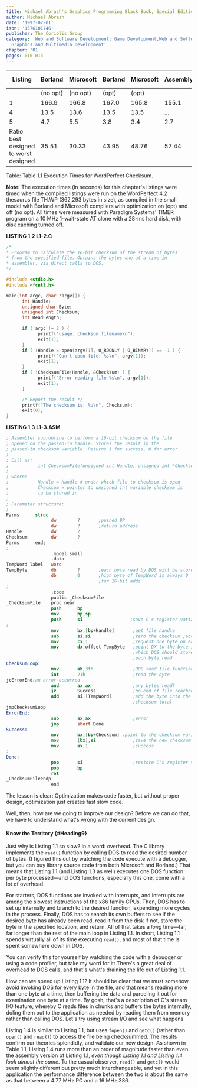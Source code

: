 ```yaml
---
title: Michael Abrash's Graphics Programming Black Book, Special Edition
author: Michael Abrash
date: '1997-07-01'
isbn: '1576101746'
publisher: The Coriolis Group
category: 'Web and Software Development: Game Development,Web and Software Development:
  Graphics and Multimedia Development'
chapter: '01'
pages: 010-013
---
```


| Listing                               | Borland  | Microsoft | Borland | Microsoft | Assembly | Optimization Ratio |
|---------------------------------------|----------|-----------|---------|-----------|----------|--------------------|
|                                       | (no opt) | (no opt)  | (opt)   | (opt)     |          |                    |
| 1                                     | 166.9    | 166.8     | 167.0   | 165.8     | 155.1    | 1.08               |
| 4                                     | 13.5     | 13.6      | 13.5    | 13.5      | ...      | 1.01               |
| 5                                     | 4.7      | 5.5       | 3.8     | 3.4       | 2.7      | 2.04               |
| Ratio best designed to worst designed | 35.51    | 30.33     | 43.95   | 48.76     | 57.44    |                    |

Table: Table 1.1 Execution Times for WordPerfect Checksum.

**Note:** The execution times (in seconds) for this chapter's listings
were timed when the compiled listings were run on the WordPerfect 4.2
thesaurus file TH.WP (362,293 bytes in size), as compiled in the small
model with Borland and Microsoft compilers with optimization on (opt)
and off (no opt). All times were measured with Paradigm Systems' TIMER
program on a 10 MHz 1-wait-state AT clone with a 28-ms hard disk, with
disk caching turned off.

**LISTING 1.2 L1-2.C**

```c
/*
* Program to calculate the 16-bit checksum of the stream of bytes
* from the specified file. Obtains the bytes one at a time in
* assembler, via direct calls to DOS.
*/

#include <stdio.h>
#include <fcntl.h>

main(int argc, char *argv[]) {
      int Handle;
      unsigned char Byte;
      unsigned int Checksum;
      int ReadLength;

      if ( argc != 2 ) {
            printf("usage: checksum filename\n");
            exit(1);
      }
      if ( (Handle = open(argv[1], O_RDONLY | O_BINARY)) == -1 ) {
            printf("Can't open file: %s\n", argv[1]);
            exit(1);
      }
      if ( !ChecksumFile(Handle, &Checksum) ) {
            printf("Error reading file %s\n", argv[1]);
            exit(1);
      }

      /* Report the result */
      printf("The checksum is: %u\n", Checksum);
      exit(0);
}
```

**LISTING 1.3 L1-3.ASM**

```nasm
; Assembler subroutine to perform a 16-bit checksum on the file
; opened on the passed-in handle. Stores the result in the
; passed-in checksum variable. Returns 1 for success, 0 for error.
;
; Call as:
;           int ChecksumFile(unsigned int Handle, unsigned int *Checksum);
;
; where:
;           Handle = handle # under which file to checksum is open
;           Checksum = pointer to unsigned int variable checksum is
;           to be stored in
;
; Parameter structure:
;
Parms      struc
                 dw        ?       ;pushed BP
                 dw        ?       ;return address
Handle           dw        ?
Checksum         dw        ?
Parms      ends
;
                 .model small
                 .data
TempWord label   word
TempByte         db        ?       ;each byte read by DOS will be stored here
                 db        0       ;high byte of TempWord is always 0
                                   ;for 16-bit adds
;
                 .code
                 public _ChecksumFile
_ChecksumFile    proc near
                 push      bp
                 mov       bp,sp
                 push      si                  ;save C's register variable
;
                 mov       bx,[bp+Handle]       ;get file handle
                 sub       si,si                ;zero the checksum ;accumulator
                 mov       cx,1                 ;request one byte on each ;read
                 mov       dx,offset TempByte   ;point DX to the byte in
                                                ;which DOS should store
                                                ;each byte read
ChecksumLoop:
                 mov       ah,3fh               ;DOS read file function #
                 int       21h                  ;read the byte
jcErrorEnd;an error occurred
                 and       ax,ax                ;any bytes read?
                 jz        Success              ;no-end of file reached-we're done
                 add       si,[TempWord]        ;add the byte into the
                                                ;checksum total
jmpChecksumLoop
ErrorEnd:
                 sub       ax,ax                ;error
                 jmp       short Done
Success:
                 mov       bx,[bp+Checksum] ;point to the checksum variable
                 mov       [bx],si              ;save the new checksum
                 mov       ax,1                 ;success
;
Done:
                 pop       si                   ;restore C's register variable
                 pop       bp
                 ret
_ChecksumFileendp
                 end
```

The lesson is clear: Optimization makes code faster, but without proper
design, optimization just creates fast slow code.

Well, then, how are we going to improve our design? Before we can do
that, we have to understand what's wrong with the current design.

#### Know the Territory {#Heading9}

Just why is Listing 1.1 so slow? In a word: overhead. The C library
implements the `read()` function by calling DOS to read the desired
number of bytes. (I figured this out by watching the code execute with a
debugger, but you can buy library source code from both Microsoft and
Borland.) That means that Listing 1.1 (and Listing 1.3 as well) executes
one DOS function per byte processed—and DOS functions, especially this
one, come with a lot of overhead.

For starters, DOS functions are invoked with interrupts, and interrupts
are among the slowest instructions of the x86 family CPUs. Then, DOS has
to set up internally and branch to the desired function, expending more
cycles in the process. Finally, DOS has to search its own buffers to see
if the desired byte has already been read, read it from the disk if not,
store the byte in the specified location, and return. All of that takes
a *long* time—far, far longer than the rest of the main loop in Listing
1.1. In short, Listing 1.1 spends virtually all of its time executing
`read()`, and most of that time is spent somewhere down in DOS.

You can verify this for yourself by watching the code with a debugger or
using a code profiler, but take my word for it: There's a great deal of
overhead to DOS calls, and that's what's draining the life out of
Listing 1.1.

How can we speed up Listing 1.1? It should be clear that we must somehow
avoid invoking DOS for every byte in the file, and that means reading
more than one byte at a time, then buffering the data and parceling it
out for examination one byte at a time. By gosh, that's a description of
C's stream I/O feature, whereby C reads files in chunks and buffers the
bytes internally, doling them out to the application as needed by
reading them from memory rather than calling DOS. Let's try using stream
I/O and see what happens.

Listing 1.4 is similar to Listing 1.1, but uses `fopen()` and
`getc()` (rather than `open()` and `read()`) to access the file
being checksummed. The results confirm our theories splendidly, and
validate our new design. As shown in Table 1.1, Listing 1.4 runs more
than an order of magnitude faster than even the assembly version of
Listing 1.1, *even though Listing 1.1 and Listing 1.4 look almost the
same*. To the casual observer, `read()` and `getc()` would seem
slightly different but pretty much interchangeable, and yet in this
application the performance difference between the two is about the same
as that between a 4.77 MHz PC and a 16 MHz 386.